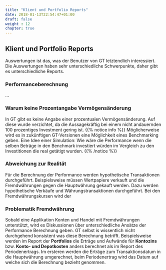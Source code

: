 ```yaml
---
title: "Klient und Portfolio Reports"
date: 2018-01-13T22:54:47+01:00
draft: false
weight : 12
chapter: true
---
```

## Klient und Portfolio Reports
Auswertungen ist das, was der Benutzer von GT letztendlich interessiert. Die Auswertungen haben sehr unterschiedliche Schwerpunkte, daher gibt es unterschiedliche Reports.

### Performanceberechnung
...

### Warum keine Prozentangabe Vermögensänderung
In GT gibt es keine Angabe einer prozentualen Vermögensänderung. Auf diese wurde verzichtet, da die Aussagekräftig bei einem nicht andauernden 100 prozentiges Investment gering ist. 
{{% notice info %}}
Möglicherweise wird es in zukünftigen GT-Versionen eine Möglichkeit eines Benchmarking geben. Eine Idee einer Simulation: Wie wäre die Performance wenn die selben Beträge in den Benchmark investiert würden im Vergleich zu den Investitionen die real getätigt wurden.
{{% /notice %}}

### Abweichung zur Realität
Für die Berechnung der Performance werden hypothetische Transaktionen durchgeführt. Beispielsweise müssen Wertpapiere verkauft und die Fremdwährungen gegen die Hauptwährung gekauft werden. Dazu werden hypothetische Verkäufe und Währungstransaktionen durchgeführt. Bei den Fremdwährungskursen wird der 

### Problematik Fremdwährung
Sobald eine Applikation Konten und Handel mit Fremdwährungen unterstützt, wird es Diskussionen über unterschiedliche Ansätze der Performance Berechnung geben. GT selbst is wissentlich nicht durchgehend konsistent was diese Berechnung betrifft. Beispielsweise werden im Report der **Portfolios** die Erträge und Aufwände für **Kontozins** bzw. **Konto- und Depotkosten** anders berechnet als im Report des Periodenertrags. Im ersteren werden die Erträge zum Transaktionsdatum in die Hauptwährung umgerechnet, beim Periodenertrag wird das Datum auf welche sich die Berechnung bezieht genommen.  
